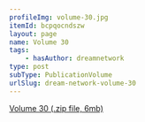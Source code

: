 ```yaml
---
profileImg: volume-30.jpg
itemId: bcpqocndszw
layout: page
name: Volume 30
tags:
    - hasAuthor: dreamnetwork
type: post
subType: PublicationVolume
urlSlug: dream-network-volume-30
---
```


<a href="../files/Volume_30.zip" download>Volume 30 (.zip file, 6mb)</a>
